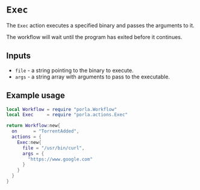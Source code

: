 # `Exec`

The `Exec` action executes a specified binary and passes the arguments to it.

The workflow will wait until the program has exited before it continues.

## Inputs

 * `file` - a string pointing to the binary to execute.
 * `args` - a string array with arguments to pass to the executable.

## Example usage

```lua
local Workflow = require "porla.Workflow"
local Exec     = require "porla.actions.Exec"

return Workflow:new{
  on      = "TorrentAdded",
  actions = {
    Exec:new{
      file = "/usr/bin/curl",
      args = {
        "https://www.google.com"
      }
    }
  }
}
```
